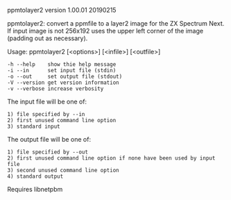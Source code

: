 ppmtolayer2 version 1.00.01 20190215

ppmtolayer2: convert a ppmfile to a layer2 image for the ZX Spectrum
Next. If input image is not 256x192 uses the upper left corner of the
image (padding out as necessary).

Usage: ppmtolayer2 [&lt;options&gt;]  [&lt;infile&gt;]  [&lt;outfile&gt;]

	-h --help    show thie help message
	-i --in      set input file (stdin)
	-o --out     set output file (stdout)
    -V --version get version information
	-v --verbose increase verbosity
	
The input file will be one of:

	1) file specified by --in
	2) first unused command line option
	3) standard input
	
The output file will be one of:

	1) file specified by --out
	2) first unused command line option if none have been used by input file
	3) second unused command line option
	4) standard output
	
Requires libnetpbm
